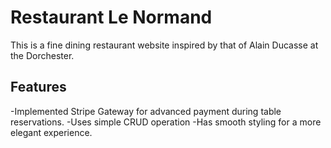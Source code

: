 # Restaurant Le Normand

This is a fine dining restaurant website inspired by that of Alain Ducasse at the Dorchester.

## Features

-Implemented Stripe Gateway for advanced payment during table reservations.
-Uses simple CRUD operation
-Has smooth styling for a more elegant experience.
